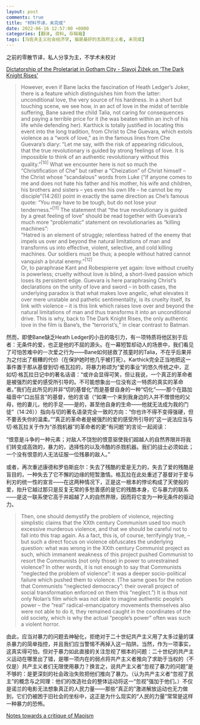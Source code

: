 ```yaml
---
layout: post
comments: true
title: "材料节译，未完成"
date: 2022-06-16 12:57:00 +0800
categories: [翻译, 资料, 存稿箱]
tags: [马佐夫主义社会经济学, 猫是最好的无政府主义者, 未完成]
---
```


之前的零散节译，私人分享为主，不学术未校对

[Dictatorship of the Proletariat in Gotham City - Slavoj Žižek on ‘The Dark Knight Rises’][zizek-article-link]

> However, even if Bane lacks the fascination of Heath Ledger’s Joker, there is a feature which distinguishes him from the latter: unconditional love, the very source of his hardness. In a short but touching scene, we see how, in an act of love in the midst of terrible suffering, Bane saved the child Talia, not caring for consequences and paying a terrible price for it (he was beaten within an inch of his life while defending her). Karthick is totally justified in locating this event into the long tradition, from Christ to Che Guevara, which extols violence as a “work of love,” as in the famous lines from Che Guevara’s diary: “Let me say, with the risk of appearing ridiculous, that the true revolutionary is guided by strong feelings of love. It is impossible to think of an authentic revolutionary without this quality.”<sup>[10]</sup> What we encounter here is not so much the “Christification of Che” but rather a “Cheization” of Christ himself – the Christ whose “scandalous” words from Luke (“if anyone comes to me and does not hate his father and his mother, his wife and children, his brothers and sisters – yes even his own life – he cannot be my disciple”(14:26)) point in exactly the same direction as Che’s famous quote: “You may have to be tough, but do not lose your tenderness.”<sup>[11]</sup> The statement that “the true revolutionary is guided by a great feeling of love” should be read together with Guevara’s much more “problematic” statement on revolutionaries as “killing machines”:  <br/> 
> “Hatred is an element of struggle; relentless hatred of the enemy that impels us over and beyond the natural limitations of man and transforms us into effective, violent, selective, and cold killing machines. Our soldiers must be thus; a people without hatred cannot vanquish a brutal enemy.”<sup>[12]</sup>  <br/> 
> Or, to paraphrase Kant and Robespierre yet again: love without cruelty is powerless; cruelty without love is blind, a short-lived passion which loses its persistent edge. Guevara is here paraphrasing Christ’s declarations on the unity of love and sword – in both cases, the underlying paradox is that what makes love angelic, what elevates it over mere unstable and pathetic sentimentality, is its cruelty itself, its link with violence – it is this link which raises love over and beyond the natural limitations of man and thus transforms it into an unconditional drive. This is why, back to The Dark Knight Rises, the only authentic love in the film is Bane’s, the “terrorist’s,” in clear contrast to Batman.

然而，即使Bane缺乏Heath Ledger的小丑的吸引力，有一项特质将他区别于后者：无条件的爱，也正是他的不屈的源头。在一幕短暂却动人的场景中，我们看见了可怕苦难中的一次爱之行为——Bane如何拯救了孩童时的Talia，不在乎后果并为之付出了极糟的代价（在保护她时他几乎被打死）。Karthick完全正当地把这一事件置于那从基督到切·格瓦拉的，将暴力称颂为“爱的事业”的悠久传统之中，正如切·格瓦拉日记中的著名话语：“或许会显得可笑，但让我说，一个真正的革命者是被强烈的爱的感受所引导的。不可能想象出一位没有这一特质的真实的革命者。”我们在此所见的并非“切的基督化”而是基督自身的一种“切化”——那个在路加福音中“口出狂言”的基督，他的言语（“如果一个来到我身边的人并不憎恨他的父母，他的妻儿，他的手足——是的，甚至他自身的生命——他就无法成为我的门徒”（14:26））指向与切的著名语录完全一致的方向：“你也许不得不变得强硬，但不要丢失你的温柔。”“真正的革命者是被强烈的爱的感受所引导的”这一说法应当与切·格瓦拉关于作为“杀戮机器”的革命者的更“有问题”的言论一起阅读：

“恨意是斗争的一种元素；对敌人不饶恕的恨意驱使我们超越人的自然界限并将我们转变成高效的，暴力的，选择性的以及冷酷的杀戮机器。我们的战士必须如此；一个没有恨意的人无法征服一位残暴的敌人。”

或者，再次重述康德和罗伯斯庇尔：失去了残酷的爱是无力的，失去了爱的残酷是盲目的，一种失去了它不懈的边缘的短暂激情。格瓦拉在此处重述了基督对于爱与利刃的统一性的宣言——在这两种情况下，正是这一根本的悖论构成了天使般的爱，抬升它越过那只是反复无常的多愁善感的是它的残酷本身，它与暴力的联系——是这一联系使它高于并超越了人的自然界限，因而将它变为一种无条件的驱动力。

> Then, one should demystify the problem of violence, rejecting simplistic claims that the XXth century Communism used too much excessive murderous violence, and that we should be careful not to fall into this trap again. As a fact, this is, of course, terrifyingly true, – but such a direct focus on violence obfuscates the underlying question: what was wrong in the XXth century Communist project as such, which immanent weakness of this project pushed Communist to resort the Communists (not only those) in power to unrestrained violence? In other words, it is not enough to say that Communists “neglected the problem of violence”: it was a deeper socio-political failure which pushed them to violence. (The same goes for the notion that Communists “neglected democracy”: their overall project of social transformation enforced on them this “neglect.”) It is thus not only Nolan’s film which was not able to imagine authentic people’s power – the “real” radical-emancipatory movements themselves also were not able to do it, they remained caught in the coordinates of the old society, which is why the actual “people’s power” often was such a violent horror.

由此，应当对暴力的问题去神秘化，拒绝对于二十世纪共产主义用了太多过量的谋杀暴力的简单指控，并且我们应当警惕不再掉入这一陷阱。当然，作为一项事实，这真实得可怕，但对于暴力如此直接的关注忽视了根本的问题：二十世纪的共产主义运动在哪里出了错，是哪一项内在的弱点将共产主义者推向了求助于当权的（不仅是）共产主义者们无限使用暴力？换言之，说共产主义者“忽视了暴力的问题”是不够的：是更深刻的社会政治失败把他们推向了暴力。（认为共产主义者“忽视了民主”的概念与之同理：他们的改造社会的整体运动将这一“忽视”强加于他们。）不仅是诺兰的电影无法想象真正的人民力量——那些“真正的”激进解放运动也无力做到，它们仍被困于旧社会的坐标中，这正是为什么现实的“人民的力量”常常是这样一种暴力的恐怖。

[Notes towards a critique of Maoism][maoison-critique-link]


[zizek-article-link]: https://blogdaboitempo.com.br/2012/08/08/dictatorship-of-the-proletariat-in-gotham-city-slavoj-zizek-on-the-dark-knight-rises/
[maoison-critique-link]: https://libcom.org/article/notes-towards-critique-maoism
